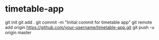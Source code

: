 # timetable-app
git init
git add .
git commit -m "Initial commit for timetable app"
git remote add origin https://github.com/your-username/timetable-app.git
git push -u origin master
